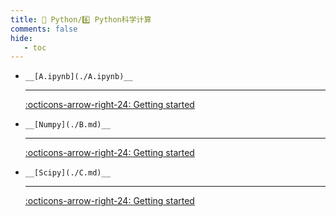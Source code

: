 ```yaml
---
title: 🎈 Python/6️⃣ Python科学计算
comments: false
hide:
   - toc
---
```


<div class="grid cards index-info" markdown>

-     __[A.ipynb](./A.ipynb)__

	---

	

	

	[:octicons-arrow-right-24: Getting started](./A.ipynb)

-     __[Numpy](./B.md)__

	---

	

	

	[:octicons-arrow-right-24: Getting started](./B.md)

-     __[Scipy](./C.md)__

	---

	

	

	[:octicons-arrow-right-24: Getting started](./C.md)

</div>